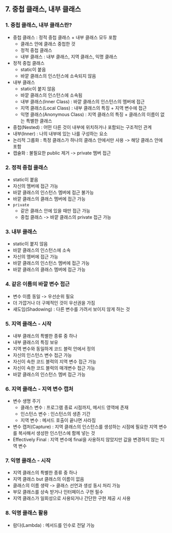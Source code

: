 ## 7. 중첩 클래스, 내부 클래스

### 1. 중첩 클래스, 내부 클래스란?
- 중첩 클래스 : 정적 중첩 클래스 + 내부 클래스 모두 포함
  - 클래스 안에 클래스 중첩한 것
  - 정적 중첩 클래스
  - 내부 클래스 : 내부 클래스, 지역 클래스, 익명 클래스
- 정적 중첩 클래스
  - static이 붙음
  - 바깥 클래스의 인스턴스에 소속되지 않음
- 내부 클래스
  - static이 붙지 않음
  - 바깥 클래스의 인스턴스에 소속됨
  - 내부 클래스(Inner Class) : 바깥 클래스의 인스턴스의 멤버에 접근
  - 지역 클래스(Local Class) : 내부 클래스의 특징 + 지역 변수에 접근
  - 익명 클래스(Anonymous Class) : 지역 클래스의 특징 + 클래스의 이름이 없는 특별한 클래스
- 중첩(Nested) : 어떤 다른 것이 내부에 위치하거나 포함되는 구조적인 관계
- 내부(Inner) : 나의 내부에 있는 나를 구성하는 요소
- 논리적 그룹화 : 특정 클래스가 하나의 클래스 안에서만 사용 -> 해당 클래스 안에 포함
- 캡슐화 : 불필요한 public 제거 -> private 멤버 접근

### 2. 정적 중첩 클래스
- static이 붙음
- 자신의 멤버에 접근 가능
- 바깥 클래스의 인스턴스 멤버에 접근 불가능
- 바깥 클래스의 클래스 멤버에 접근 가능
- `private`
  - 같은 클래스 안에 있을 때만 접근 가능
  - 중첩 클래스 -> 바깥 클래스의 private 접근 가능

### 3. 내부 클래스
- static이 붙지 않음
- 바깥 클래스의 인스턴스에 소속
- 자신의 멤버에 접근 가능
- 바깥 클래스의 인스턴스 멤버에 접근 가능
- 바깥 클래스의 클래스 멤버에 접근 가능

### 4. 같은 이름의 바깥 변수 접근
- 변수 이름 동일 -> 우선순위 필요
- 더 가깝거나 더 구체적인 것이 우선권을 가짐
- 섀도임(Shadowing) : 다른 변수를 가려서 보이지 않게 하는 것

### 5. 지역 클래스 - 시작
- 내부 클래스의 특별한 종류 중 하나
- 내부 클래스의 특징 보유
- 지역 변수와 동일하게 코드 블럭 안에서 정의
- 자신의 인스턴스 변수 접근 가능
- 자신이 속한 코드 블럭의 지역 변수 접근 가능
- 자신이 속한 코드 블럭의 매개변수 접근 가능
- 바깥 클래스의 인스턴스 멤버 접근 가능

### 6. 지역 클래스 - 지역 변수 캡처
- 변수 생명 주기
  - 클래스 변수 : 프로그램 종료 시점까지, 메서드 영역에 존재
  - 인스턴스 변수 : 인스턴스의 생존 기간
  - 지역 변수 : 메서드 호출이 끝나면 사라짐
- 변수 캡처(Capture) : 지역 클래스의 인스턴스를 생성하는 시점에 필요한 지역 변수를 복사해서 생성한 인스턴스에 함께 넣는 것
- Effectively Final : 지역 변수에 final을 사용하지 않았지만 값을 변경하지 않는 지역 변수

### 7. 익명 클래스 - 시작
- 지역 클래스의 특별한 종류 중 하나
- 지역 클래스 but 클래스의 이름이 없음
- 클래스의 이름 생략 -> 클래스 선언과 생성 동시 처리 가능
- 부모 클래스를 상속 받거나 인터페이스 구현 필수
- 지역 클래스가 일회성으로 사용되거나 간단한 구현 제공 시 사용

### 8. 익명 클래스 활용
- 람다(Lambda) : 메서드를 인수로 전달 가능
